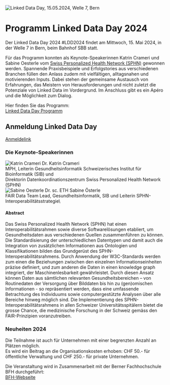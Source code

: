 ![Linked Data Day, 15.05.2024, Welle 7, Bern](/static-assets/img/linked-data-day-2024-de.png)


# Programm Linked Data Day 2024

Der Linked Data Day 2024 #LDD2024 findet am Mittwoch, 15. Mai 2024, in der Welle 7 in Bern, beim Bahnhof SBB statt.

Für das Programm konnten als Keynote-Speakerinnen Katrin Crameri und Sabine Oesterle vom [Swiss Personalized Health Network (SPHN)](https://sphn.ch/de/home/) gewonnen werden.
Spannende Praxisbeispiele und Erfolgstories aus verschiedenen Branchen füllen den Anlass zudem mit vielfältigen, alltagsnahen und motivierenden Inputs. Dabei stehen der gemeinsame Austausch von Erfahrungen, das Meistern von Herausforderungen und nicht zuletzt die Potenziale von Linked Data im Vordergrund.
Im Anschluss gibt es ein Apéro und die Möglichkeit zum Dialog.

Hier finden Sie das Programm:\
[Linked Data Day Programm](/static-assets/img/Linked-Data-Day-2024-Programm.pdf)

## Anmeldung Linked Data Day
[Anmeldelink](https://www.ticketpark.ch/bfh/de/show/6FE3E469-C3DA-43CE-9D27-731F651AA496)

### Die Keynote-Speakerinnen
![Katrin Crameri](/static-assets/img/Katrin_250x250.jpg)
Dr. Katrin Crameri\
MPH, Leiterin Gesundheitsinformatik Schweizerisches Institut für Bioinformatik (SIB) und\
Direktorin Datenkoordinationszentrum Swiss Personalized Health Network (SPHN)
\
![Sabine Oesterle](/static-assets/img/Sabine_Oe_250x250.jpg)
Dr. sc. ETH Sabine Österle\
FAIR Data Team Lead, Gesundheitsinformatik, SIB und Leiterin SPHN-Interoperabilitätsstrategie\

#### Abstract
Das Swiss Personalized Health Network (SPHN) hat einen Interoperabilitätsrahmen sowie diverse Softwarelösungen etabliert, um Gesundheitsdaten aus verschiedenen Quellen zusammenführen zu können. Die Standardisierung der unterschiedlichen Datentypen und damit auch die Integration von zusätzlichen Informationen aus Ontologien und Klassifikationen bilden das Grundgerüst des SPHN-Interoperabilitätsrahmens. Durch Anwendung der W3C-Standards werden zum einen die Beziehungen zwischen den einzelnen Informationseinheiten präzise definiert, und zum anderen die Daten in einen knowledge graph integriert, der Maschinenlesbarkeit gewährleistet. Durch diesen Ansatz können Daten aus sämtlichen relevanten Gesundheitsbereichen – von Routinedaten der Versorgung über Bilddaten bis hin zu (gen)omischen Informationen - so repräsentiert werden, dass eine umfassende Betrachtung des Individuums sowie computergestützte Analysen über alle Bereiche hinweg möglich sind. Die Implementierung des SPHN-Interoperabilitätsrahmens in allen Schweizer Universitätsspitälern bietet die grosse Chance, die medizinische Forschung in der Schweiz gemäss den FAIR-Prinzipien voranzutreiben.

### Neuheiten 2024

Die Teilnahme ist auch für Unternehmen mit einer begrenzten Anzahl an Plätzen möglich.\
Es wird ein Beitrag an die Organisationskosten erhoben: CHF 50.- für öffentliche Verwaltung und CHF 250.- für private Unternehmen.


Die Veranstaltung wird in Zusammenarbeit mit der Berner Fachhochschule BFH durchgeführt:\
[BFH-Webseite](https://www.bfh.ch/de/aktuell/fachveranstaltungen/linked-data-day-2024/)
